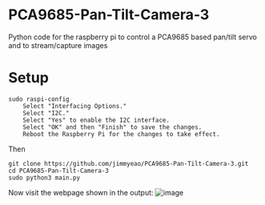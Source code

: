 # PCA9685-Pan-Tilt-Camera-3
Python code for the raspberry pi to control a PCA9685 based pan/tilt servo and to stream/capture images

# Setup
```
sudo raspi-config
	Select "Interfacing Options."
	Select "I2C."
	Select "Yes" to enable the I2C interface.
	Select "OK" and then "Finish" to save the changes.
	Reboot the Raspberry Pi for the changes to take effect.
```
Then
```
git clone https://github.com/jimmyeao/PCA9685-Pan-Tilt-Camera-3.git
cd PCA9685-Pan-Tilt-Camera-3
sudo python3 main.py
```
Now visit the webpage shown in the output:
![image](https://user-images.githubusercontent.com/5197831/217885379-b35d8763-e854-4d76-a236-87802e28e178.png)


